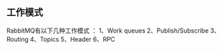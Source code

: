 ##  工作模式
RabbitMQ有以下几种工作模式 ：
1、Work queues
2、Publish/Subscribe
3、Routing
4、Topics
5、Header
6、RPC



